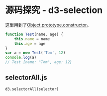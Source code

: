 # 源码探究 - d3-selection

这里用到了[Object.prototype.constructor](https://developer.mozilla.org/zh-CN/docs/Web/JavaScript/Reference/Global_Objects/Object/constructor)。
```js
function Test(name, age) {
    this.name = name
    this.age = age
}
var a = new Test('Tom', 12)
console.log(a)
// Test {name: "Tom", age: 12}
```

## selectorAll.js
`d3.selectorAll(selector)`